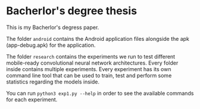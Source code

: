 # Bacherlor's degree thesis

This is my Bacherlor's degress paper.

The folder `android` contains the Android application files alongside the apk (app-debug.apk) for the application.

The folder `research` contains the experiments we run to test different mobile-ready convolutional neural network architectures. Every folder inside contains multiple experiments. Every experiment has its own command line tool that can be used to train, test and perform some statistics regarding the models inside.

You can run `python3 exp1.py --help` in order to see the available commands for each experiment.
